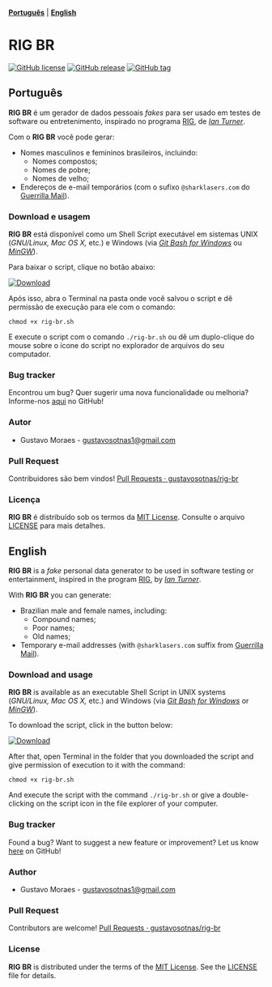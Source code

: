 [**Português**](#português) | [**English**](#english)

RIG BR
==========

[![GitHub license](https://img.shields.io/github/license/gustavosotnas/rig-br.svg)](https://github.com/gustavosotnas/rig-br/blob/master/COPYING)
[![GitHub release](https://img.shields.io/github/release/gustavosotnas/rig-br.svg?label=stable)](https://github.com/gustavosotnas/rig-br/releases/latest)
[![GitHub tag](https://img.shields.io/github/tag/gustavosotnas/rig-br.svg?label=development)](https://github.com/gustavosotnas/rig-br/releases)

Português
---------

**RIG BR** é um gerador de dados pessoais _fakes_ para ser usado em testes de software ou entretenimento, inspirado no programa [RIG](https://sourceforge.net/projects/rig), de [_Ian Turner_](mailto:vectro@RIG.sourceforge.net).

Com o **RIG BR** você pode gerar:

* Nomes masculinos e femininos brasileiros, incluindo:
  * Nomes compostos;
  * Nomes de pobre;
  * Nomes de velho;
* Endereços de e-mail temporários (com o sufixo `@sharklasers.com` do [Guerrilla Mail](https://www.guerrillamail.com/pt)).

### Download e usagem

**RIG BR** está disponível como um Shell Script executável em sistemas UNIX (*GNU/Linux, Mac OS X,* etc.) e Windows (via [_Git Bash for Windows_](https://git-scm.com/download/win) ou [_MinGW_](http://www.mingw.org)).

Para baixar o script, clique no botão abaixo:

[![Download](http://dabuttonfactory.com/button.png?t=DOWNLOAD&f=Roboto-Bold&ts=14&tc=fff&hp=16&vp=8&c=2&bgt=unicolored&bgc=009688&shs=2&shc=eee&sho=s)](https://rawgit.com/gustavosotnas/rig-br/master/random-name-generator.sh)

Após isso, abra o Terminal na pasta onde você salvou o script e dê permissão de execução para ele com o comando:

```shell
chmod +x rig-br.sh
```

E execute o script com o comando `./rig-br.sh` ou dê um duplo-clique do mouse sobre o ícone do script no explorador de arquivos do seu computador.

### Bug tracker

Encontrou um bug? Quer sugerir uma nova funcionalidade ou melhoria? Informe-nos [aqui](https://github.com/gustavosotnas/rig-br/issues) no GitHub!

### Autor
 * Gustavo Moraes - <gustavosotnas1@gmail.com>

### Pull Request
Contribuidores são bem vindos! [Pull Requests · gustavosotnas/rig-br](https://github.com/gustavosotnas/rig-br/pulls)

### Licença
**RIG BR** é distribuído sob os termos da [MIT License](https://mit-license.org). Consulte o arquivo [LICENSE](./LICENSE) para mais detalhes.

English
-------

**RIG BR** is a _fake_ personal data generator to be used in software testing or entertainment, inspired in the program [RIG](https://sourceforge.net/projects/rig), by [_Ian Turner_](mailto:vectro@RIG.sourceforge.net).

With **RIG BR** you can generate:

* Brazilian male and female names, including:
  * Compound names;
  * Poor names;
  * Old names;
* Temporary e-mail addresses (with `@sharklasers.com` suffix from [Guerrilla Mail](https://www.guerrillamail.com)).

### Download and usage

**RIG BR** is available as an executable Shell Script in UNIX systems (*GNU/Linux, Mac OS X,* etc.) and Windows (via [_Git Bash for Windows_](https://git-scm.com/download/win) or [_MinGW_](http://www.mingw.org)).

To download the script, click in the button below:

[![Download](http://dabuttonfactory.com/button.png?t=DOWNLOAD&f=Roboto-Bold&ts=14&tc=fff&hp=16&vp=8&c=2&bgt=unicolored&bgc=009688&shs=2&shc=eee&sho=s)](https://rawgit.com/gustavosotnas/rig-br/master/random-name-generator.sh)

After that, open Terminal in the folder that you downloaded the script and give permission of execution to it with the command:

```shell
chmod +x rig-br.sh
```

And execute the script with the command `./rig-br.sh` or give a double-clicking on the script icon in the file explorer of your computer.

### Bug tracker

Found a bug? Want to suggest a new feature or improvement? Let us know [here](https://github.com/gustavosotnas/rig-br/issues) on GitHub!

### Author

* Gustavo Moraes - <gustavosotnas1@gmail.com>

### Pull Request

Contributors are welcome! [Pull Requests · gustavosotnas/rig-br](https://github.com/gustavosotnas/rig-br/pulls)

### License

**RIG BR** is distributed under the terms of the [MIT License](https://mit-license.org). See the [LICENSE](./LICENSE) file for details.